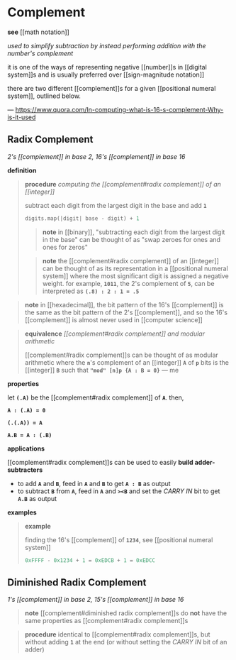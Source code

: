 # Complement

**see** [[math notation]]

_used to simplify subtraction by instead performing addition with the number's complement_

it is one of the ways of representing negative [[number]]s in [[digital system]]s and is usually preferred over [[sign-magnitude notation]]

there are two different [[complement]]s for a given [[positional numeral system]], outlined below.

&mdash; <https://www.quora.com/In-computing-what-is-16-s-complement-Why-is-it-used>

## Radix Complement

_2's [[complement]] in base 2, 16's [[complement]] in base 16_

**definition**

> **procedure** _computing the [[complement#radix complement]] of an [[integer]]_
>
> subtract each digit from the largest digit in the base and add **`1`**
>
> ```rust
> digits.map(|digit| base - digit) + 1
> ```
>
> > **note** in [[binary]], "subtracting each digit from the largest digit in the base" can be thought of as "swap zeroes for ones and ones for zeros"
>
> > **note** the [[complement#radix complement]] of an [[integer]] can be thought of as its representation in a [[positional numeral system]] where the most significant digit is assigned a negative weight. for example, **`1011`**, the 2's complement of **`5`**, can be interpreted as **`(.8) : 2 : 1 = .5`**

> **note** in [[hexadecimal]], the bit pattern of the 16's [[complement]] is the same as the bit pattern of the 2's [[complement]], and so the 16's [[complement]] is almost never used in [[computer science]]

> **equivalence** _[[complement#radix complement]] and modular arithmetic_
>
> [[complement#radix complement]]s can be thought of as modular arithmetic where the **`n`**'s complement of an [[integer]] **`A`** of **`p`** bits is the [[integer]] **`B`** such that **`"mod" [n]p {A : B = 0}`** &mdash; me

**properties**

let **`(.A)`** be the [[complement#radix complement]] of **`A`**. then,

**`A : (.A) = 0`**

**`(.(.A)) = A`**

**`A.B = A : (.B)`**

**applications**

[[complement#radix complement]]s can be used to easily **build adder-subtracters**

- to add **`A`** and **`B`**, feed in **`A`** and **`B`** to get **`A : B`** as output
- to subtract **`B`** from **`A`**, feed in **`A`** and **`><B`** and set the _CARRY IN_ bit to get **`A.B`** as output

**examples**

> **example**
>
> finding the 16's [[complement]] of **`1234`**, see [[positional numeral system]]
>
> ```python
> 0xFFFF - 0x1234 + 1 = 0xEDCB + 1 = 0xEDCC
> ```

## Diminished Radix Complement

_1's [[complement]] in base 2, 15's [[complement]] in base 16_

> **note** [[complement#diminished radix complement]]s do **not** have the same properties as [[complement#radix complement]]s

> **procedure** identical to [[complement#radix complement]]s, but without adding **`1`** at the end (or without setting the _CARRY IN_ bit of an adder)
